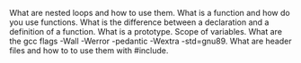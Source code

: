 What are nested loops and how to use them.
What is a function and how do you use functions.
What is the difference between a declaration and a definition of a function.
What is a prototype.
Scope of variables.
What are the gcc flags -Wall -Werror -pedantic -Wextra -std=gnu89.
What are header files and how to to use them with #include.
